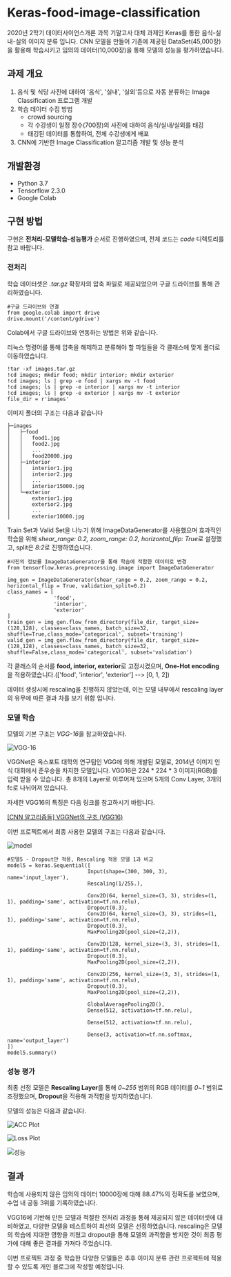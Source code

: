 # Keras-food-image-classification
2020년 2학기 데이터사이언스개론 과목 기말고사 대체 과제인 Keras를 통한 음식-실내-실외 이미지 분류 입니다.
CNN 모델을 만들어 기존에 제공된 DataSet(45,000장)을 활용해 학습시키고 임의의 데이터(10,000장)을 통해 모델의 성능을 평가하였습니다.

## 과제 개요
1. 음식 및 식당 사진에 대하여 '음식', '실내', '실외'등으로 자동 분류하는 Image Classification 프로그램 개발
2. 학습 데이터 수집 방법
    - crowd sourcing
    - 각 수강생이 일정 장수(700장)의 사진에 대하여 음식/실내/실외를 태깅
    - 태깅된 데이터를 통합하여, 전체 수강생에게 배포
3. CNN에 기반한 Image Classification 알고리즘 개발 및 성능 분석

## 개발환경
* Python 3.7
* Tensorflow 2.3.0
* Google Colab

## 구현 방법
구현은 **전처리-모델학습-성능평가** 순서로 진행하였으며, 전체 코드는 _code_ 디렉토리를 참고 바랍니다.

### 전처리
학습 데이터셋은 _.tar.gz_ 확장자의 압축 파일로 제공되었으며 구글 드라이브를 통해 관리하였습니다.
```
#구글 드라이브와 연결
from google.colab import drive
drive.mount('/content/gdrive')
```
Colab에서 구글 드라이브와 연동하는 방법은 위와 같습니다.

리눅스 명령어를 통해 압축을 해제하고 분류해야 할 파일들을 각 클래스에 맞게 폴더로 이동하였습니다.
```
!tar -xf images.tar.gz
!cd images; mkdir food; mkdir interior; mkdir exterior
!cd images; ls | grep -e food | xargs mv -t food
!cd images; ls | grep -e interior | xargs mv -t interior
!cd images; ls | grep -e exterior | xargs mv -t exterior
file_dir = r'images'
```
이미지 폴더의 구조는 다음과 같습니다
```
├─images
│   ├─food
│   │   food1.jpg
│   │   food2.jpg
│   │   ...
│   │   food20000.jpg
│   ├─interior
│   │   interior1.jpg
│   │   interior2.jpg
│   │   ...
│   │   interior15000.jpg
│   └─exterior
│       exterior1.jpg
│       exterior2.jpg
│       ...
│       exterior10000.jpg
```

Train Set과 Valid Set을 나누기 위해 ImageDataGenerator를 사용했으며 효과적인 학습을 위해 *shear_range: 0.2, zoom_range: 0.2, horizontal_flip: True*로 설정했고, split은 *8:2*로 진행하였습니다.
```
#사진의 정보를 ImageDataGenerator을 통해 학습에 적합한 데이터로 변경
from tensorflow.keras.preprocessing.image import ImageDataGenerator

img_gen = ImageDataGenerator(shear_range = 0.2, zoom_range = 0.2, horizontal_flip = True, validation_split=0.2)
class_names = [
               'food',
               'interior',
               'exterior'
]
train_gen = img_gen.flow_from_directory(file_dir, target_size=(128,128), classes=class_names, batch_size=32, shuffle=True,class_mode='categorical', subset='training')
valid_gen = img_gen.flow_from_directory(file_dir, target_size=(128,128), classes=class_names, batch_size=32, shuffle=False,class_mode='categorical', subset='validation')
```
각 클래스의 순서를 **food, interior, exterior**로 고정시켰으며, **One-Hot encoding**을 적용하였습니다.(['food', 'interior', 'exterior'] --> [0, 1, 2])

데이터 생성시에 rescaling을 진행하지 않았는데, 이는 모델 내부에서 rescaling layer의 유무에 따른 결과 차를 보기 위함 입니다.

### 모델 학습
모델의 기본 구조는 *VGG-16*을 참고하였습니다.

![VGG-16](images/vgg16.png)

VGGNet은 옥스포트 대학의 연구팀인 VGG에 의해 개발된 모델로, 2014년 이미지 인식 대회에서 준우승을 차지한 모델입니다. VGG16은 224 * 224 * 3 이미지(RGB)를 입력 받을 수 있습니다.
총 8개의 Layer로 이루어져 있으며 5개의 Conv Layer, 3개의 fc로 나뉘어져 있습니다.

자세한 VGG16의 특징은 다음 링크를 참고하시기 바랍니다.

[[CNN 알고리즘들] VGGNet의 구조 (VGG16)](https://bskyvision.com/504)

이번 프로젝트에서 최종 사용한 모델의 구조는 다음과 같습니다.

![model](images/model.png)

```
#모델5 - Dropout만 적용, Rescaling 적용 모델 1과 비교
model5 = keras.Sequential([
                          Input(shape=(300, 300, 3), name='input_layer'),
                          Rescaling(1/255.),
                          
                          Conv2D(64, kernel_size=(3, 3), strides=(1, 1), padding='same', activation=tf.nn.relu),
                          Dropout(0.3),
                          Conv2D(64, kernel_size=(3, 3), strides=(1, 1), padding='same', activation=tf.nn.relu),
                          Dropout(0.3),
                          MaxPooling2D(pool_size=(2,2)),

                          Conv2D(128, kernel_size=(3, 3), strides=(1, 1), padding='same', activation=tf.nn.relu),
                          Dropout(0.3),
                          MaxPooling2D(pool_size=(2,2)),

                          Conv2D(256, kernel_size=(3, 3), strides=(1, 1), padding='same', activation=tf.nn.relu),
                          Dropout(0.3),
                          MaxPooling2D(pool_size=(2,2)),

                          GlobalAveragePooling2D(),
                          Dense(512, activation=tf.nn.relu),
                           
                          Dense(512, activation=tf.nn.relu),
                           
                          Dense(3, activation=tf.nn.softmax, name='output_layer')
])
model5.summary()
```

### 성능 평가
최종 선정 모델은 **Rescaling Layer**를 통해 *0~255* 범위의 RGB 데이터를 *0~1* 범위로 조정했으며, **Dropout**을 적용해 과적합을 방지하였습니다.

모델의 성능은 다음과 같습니다.

![ACC Plot](images/모델5-acc.png)

![Loss Plot](images/모델5-loss.png)

![성능](images/모델5-성능평가.png)

## 결과

학습에 사용되지 않은 임의의 데이터 10000장에 대해 88.47%의 정확도를 보였으며, 수업 내 공동 3위를 기록하였습니다.

VGG16에 기반해 만든 모델과 적절한 전처리 과정을 통해 제공되지 않은 데이터셋에 대비하였고, 다양한 모델을 테스트하여 최선의 모델은 선정하였습니다. rescaling은 모델의 학습에 지대한 영향을 끼쳤고 dropout을 통해 모델의 과적합을 방지한 것이 최종 평가에 대해 좋은 결과를 가져다 주었습니다.

이번 프로젝트 과정 중 학습한 다양한 모델들은 추후 이미지 분류 관련 프로젝트에 적용할 수 있도록 개인 블로그에 작성할 예정입니다.